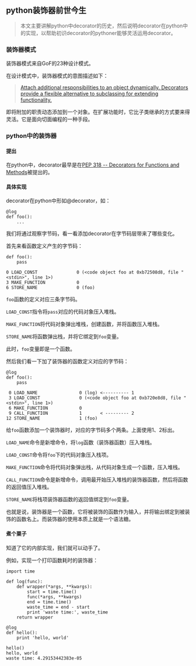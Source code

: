 ## python装饰器前世今生

> 本文主要讲解python中decorator的历史，然后说明decorator在python中的实现，以帮助初识decorator的pythoner能够灵活运用decorator。

### 装饰器模式

装饰器模式来自GoF的23种设计模式。

在设计模式中，装饰器模式的意图描述如下：

> [Attach additional responsibilities to an object dynamically. Decorators provide a flexible alternative to subclassing for extending functionality.](http://c2.com/cgi/wiki?DecoratorPattern)

即将附加的职责动态添加到一个对象。在扩展功能时，它比子类继承的方式要来得灵活。它是面向切面编程的一种手段。

### python中的装饰器

#### 提出

在python中，decorator最早是在[PEP 318 -- Decorators for Functions and Methods](https://www.python.org/dev/peps/pep-0318/)被提出的。

#### 具体实现

decorator在python中形如@decorator，如：

    @log
    def foo():
        ...

我们将通过观察字节码，看一看添加decorator在字节码层带来了哪些变化。

首先来看函数定义产生的字节码：

    def foo():
        pass
    
    0 LOAD_CONST               0 (<code object foo at 0xb72508d8, file "<stdin>", line 1>)
    3 MAKE_FUNCTION            0
    6 STORE_NAME               0 (foo)

`foo`函数的定义对应三条字节码。

`LOAD_CONST`指令将`pass`对应的代码对象压入堆栈。

`MAKE_FUNCTION`将代码对象弹出堆栈，创建函数，并将函数压入堆栈。

`STORE_NAME`将函数弹出栈，并将它绑定到`foo`变量。

此时，`foo`变量即是一个函数。

然后我们看一下加了装饰器的函数定义对应的字节码：

    @log
    def foo():
        pass
        
     0 LOAD_NAME                0 (log) <---------- 1
     3 LOAD_CONST               0 (<code object foo at 0xb720e8d8, file "<stdin>", line 1>)
     6 MAKE_FUNCTION            0
     9 CALL_FUNCTION            1       < --------- 2
    12 STORE_NAME               1 (foo)
    
给`foo`函数添加一个装饰器时，对应的字节码多个两条。上面使用1、2标出。

`LOAD_NAME`命令是新增命令，将`log`函数（装饰器函数）压入堆栈。

`LOAD_CONST`命令将`foo`下的代码对象压入栈项。

`MAKE_FUNCTION`命令将代码对象弹出栈，从代码对象生成一个函数，压入堆栈。

`CALL_FUNCTION`命令是新增命令，调用最开始压入堆栈的装饰器函数，然后将函数的返回值压入堆栈。

`STORE_NAME`将栈项装饰器函数的返回值绑定到`foo`变量。
    
也就是说，装饰器是一个函数，它将被装饰的函数作为输入，并将输出绑定到被装饰的函数名上。而装饰器的使用本质上就是一个语法糖。

#### 煮个粟子

知道了它的内部实现，我们就可以动手了。

例如，实现一个打印函数耗时的装饰器：

    import time
    
    def log(func):
        def wrapper(*args, **kwargs):
            start = time.time()
            func(*args, **kwargs)
            end = time.time()
            waste_time = end - start
            print 'waste time:', waste_time
        return wrapper
    
    @log
    def hello():
        print 'hello, world'
    
    hello()
    hello, world
    waste time: 4.29153442383e-05


